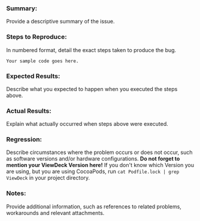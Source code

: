 ### Summary:
Provide a descriptive summary of the issue.

### Steps to Reproduce:
In numbered format, detail the exact steps taken to produce the bug.

```
Your sample code goes here.
```

### Expected Results:
Describe what you expected to happen when you executed the steps above.

### Actual Results:
Explain what actually occurred when steps above were executed.

### Regression:
Describe circumstances where the problem occurs or does not occur, such as software versions and/or hardware configurations. **Do not forget to mention your ViewDeck Version here!** If you don't know which Version you are using, but you are using CocoaPods, run `cat Podfile.lock | grep ViewDeck` in your project directory.

### Notes:
Provide additional information, such as references to related problems, workarounds and relevant attachments.
